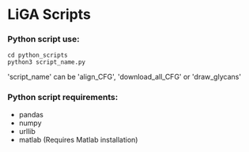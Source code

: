 # LiGA Scripts

### Python script use:

```shell
cd python_scripts
python3 script_name.py
```

'script_name' can be 'align_CFG', 'download_all_CFG' or 'draw_glycans'


### Python script requirements:

* pandas
* numpy
* urllib
* matlab (Requires Matlab installation)
